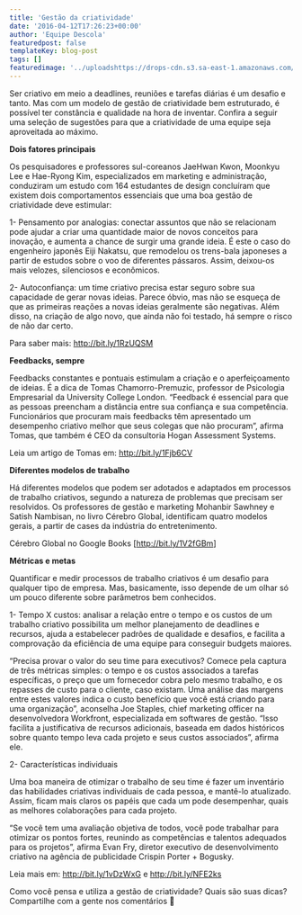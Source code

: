 ```yaml
---
title: 'Gestão da criatividade'
date: '2016-04-12T17:26:23+00:00'
author: 'Equipe Descola'
featuredpost: false
templateKey: blog-post
tags: []
featuredimage: '../uploadshttps://drops-cdn.s3.sa-east-1.amazonaws.com/drops-new/wp-content/uploads/2016/04/12172549/GESTAOCRIATIVA.001-150x150.jpeg'
---
```

<span class="s1">Ser criativo em meio a deadlines, reuniões e tarefas diárias é um desafio e tanto. Mas com um modelo de gestão de criatividade bem estruturado, é possível ter constância e qualidade na hora de inventar. Confira a seguir uma seleção de sugestões para que a criatividade de uma equipe seja aproveitada ao máximo.</span>

<span class="s1">**Dois fatores principais**</span>

<span class="s1">Os pesquisadores e professores sul-coreanos JaeHwan Kwon, Moonkyu Lee e Hae-Ryong Kim, especializados em marketing e administração, conduziram um estudo com 164 estudantes de design concluíram que existem dois comportamentos essenciais que uma boa gestão de criatividade deve estimular:</span>

<span class="s1">1- Pensamento por analogias: conectar assuntos que não se relacionam pode ajudar a criar uma quantidade maior de novos conceitos para inovação, e aumenta a chance de surgir uma grande ideia. É este o caso do engenheiro japonês Eiji Nakatsu, que remodelou os trens-bala japoneses a partir de estudos sobre o voo de diferentes pássaros. Assim, deixou-os mais velozes, silenciosos e econômicos. </span>

<span class="s1">2- Autoconfiança: um time criativo precisa estar seguro sobre sua capacidade de gerar novas ideias. Parece óbvio, mas não se esqueça de que as primeiras reações a novas ideias geralmente são negativas. Além disso, na criação de algo novo, que ainda não foi testado, há sempre o risco de não dar certo. </span>

<span class="s1">Para saber mais: <http://bit.ly/1RzUQSM></span>

<span class="s1">**Feedbacks, sempre**</span>

<span class="s1">Feedbacks constantes e pontuais estimulam a criação e o aperfeiçoamento de ideias. É a dica de Tomas Chamorro-Premuzic, professor de Psicologia Empresarial da University College London. “Feedback é essencial para que as pessoas preencham a distância entre sua confiança e sua competência. Funcionários que procuram mais feedbacks têm apresentado um desempenho criativo melhor que seus colegas que não procuram”, afirma Tomas, que também é CEO da consultoria Hogan Assessment Systems.</span>

<span class="s1">Leia um artigo de Tomas em: <http://bit.ly/1Fjb6CV></span>

<span class="s1">**Diferentes modelos de trabalho**</span>

<span class="s1">Há diferentes modelos que podem ser adotados e adaptados em processos de trabalho criativos, segundo a natureza de problemas que precisam ser resolvidos. Os professores de gestão e marketing Mohanbir Sawhney e Satish Nambisan, no livro Cérebro Global, identificam quatro modelos gerais, a partir de cases da indústria do entretenimento.</span>

<span class="s1">Cérebro Global no Google Books \[<http://bit.ly/1V2fGBm>\]</span>

<span class="s1">**Métricas e metas**</span>

<span class="s1">Quantificar e medir processos de trabalho criativos é um desafio para qualquer tipo de empresa. Mas, basicamente, isso depende de um olhar só um pouco diferente sobre parâmetros bem conhecidos.</span>

<span class="s1">1- Tempo X custos: analisar a relação entre o tempo e os custos de um trabalho criativo possibilita um melhor planejamento de deadlines e recursos, ajuda a estabelecer padrões de qualidade e desafios, e facilita a comprovação da eficiência de uma equipe para conseguir budgets maiores. </span>

<span class="s1">“Precisa provar o valor do seu time para executivos? Comece pela captura de três métricas simples: o tempo e os custos associados a tarefas específicas, o preço que um fornecedor cobra pelo mesmo trabalho, e os repasses de custo para o cliente, caso existam. Uma análise das margens entre estes valores indica o custo benefício que você está criando para uma organização”, aconselha Joe Staples, chief marketing officer na desenvolvedora Workfront, especializada em softwares de gestão. “Isso facilita a justificativa de recursos adicionais, baseada em dados históricos sobre quanto tempo leva cada projeto e seus custos associados”, afirma ele.</span>

<span class="s1">2- Características individuais</span>

<span class="s1">Uma boa maneira de otimizar o trabalho de seu time é fazer um inventário das habilidades criativas individuais de cada pessoa, e mantê-lo atualizado. Assim, ficam mais claros os papéis que cada um pode desempenhar, quais as melhores colaborações para cada projeto.</span>

<span class="s1">“Se você tem uma avaliação objetiva de todos, você pode trabalhar para otimizar os pontos fortes, reunindo as competências e talentos adequados para os projetos”, afirma Evan Fry, diretor executivo de desenvolvimento criativo na agência de publicidade Crispin Porter + Bogusky.</span>

<span class="s1">Leia mais em: <http://bit.ly/1vDzWxG> e <http://bit.ly/NFE2ks></span>

<span class="s1">Como você pensa e utiliza a gestão de criatividade? Quais são suas dicas? Compartilhe com a gente nos comentários 🙂</span>